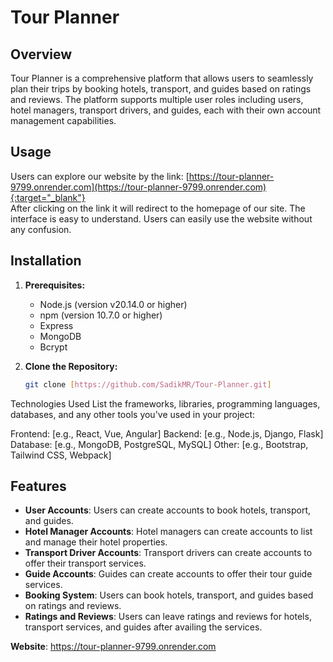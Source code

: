 # Tour Planner

## Overview
Tour Planner is a comprehensive platform that allows users to seamlessly plan their trips by booking hotels, transport, and guides based on ratings and reviews. The platform supports multiple user roles including users, hotel managers, transport drivers, and guides, each with their own account management capabilities.

## Usage
Users can explore our website by the link: [https://tour-planner-9799.onrender.com](https://tour-planner-9799.onrender.com){:target="_blank"}  
After clicking on the link it will redirect to the homepage of our site. The interface is easy to understand. Users can easily use the website without any confusion.

## Installation

1. **Prerequisites:**
   - Node.js (version v20.14.0 or higher)
   - npm (version 10.7.0 or higher)
   - Express
   - MongoDB
   - Bcrypt

2. **Clone the Repository:**

   ```bash
   git clone [https://github.com/SadikMR/Tour-Planner.git]

Technologies Used
List the frameworks, libraries, programming languages, databases, and any other tools you've used in your project:

Frontend: [e.g., React, Vue, Angular]
Backend: [e.g., Node.js, Django, Flask]
Database: [e.g., MongoDB, PostgreSQL, MySQL]
Other: [e.g., Bootstrap, Tailwind CSS, Webpack]


## Features
- **User Accounts**: Users can create accounts to book hotels, transport, and guides.
- **Hotel Manager Accounts**: Hotel managers can create accounts to list and manage their hotel properties.
- **Transport Driver Accounts**: Transport drivers can create accounts to offer their transport services.
- **Guide Accounts**: Guides can create accounts to offer their tour guide services.
- **Booking System**: Users can book hotels, transport, and guides based on ratings and reviews.
- **Ratings and Reviews**: Users can leave ratings and reviews for hotels, transport services, and guides after availing the services.

****Website****: https://tour-planner-9799.onrender.com

